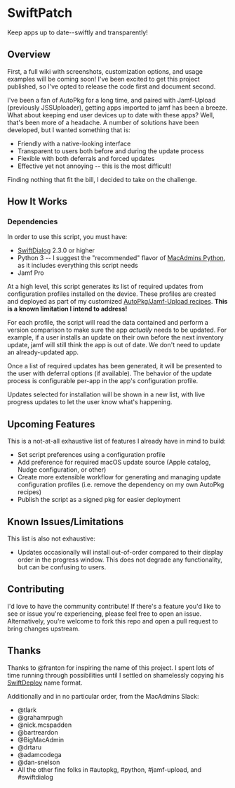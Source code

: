 # SwiftPatch
Keep apps up to date--swiftly and transparently!

## Overview
First, a full wiki with screenshots, customization options, and usage examples will be coming soon! I've been excited to get this project published, so I've opted to release the code first and document second.

I've been a fan of AutoPkg for a long time, and paired with Jamf-Upload (previously JSSUploader), getting apps imported to jamf has been a breeze.
What about keeping end user devices up to date with these apps? Well, that's been more of a headache. A number of solutions have been developed, but I wanted something that is:
- Friendly with a native-looking interface
- Transparent to users both before and during the update process
- Flexible with both deferrals and forced updates
- Effective yet not annoying -- this is the most difficult!

Finding nothing that fit the bill, I decided to take on the challenge.

## How It Works

### Dependencies
In order to use this script, you must have:
- [SwiftDialog](https://github.com/bartreardon/swiftDialog) 2.3.0 or higher
- Python 3 -- I suggest the "recommended" flavor of [MacAdmins Python](https://github.com/macadmins/python), as it includes everything this script needs
- Jamf Pro

At a high level, this script generates its list of required updates from configuration profiles installed on the device. These profiles are created and deployed as part of my customized [AutoPkg/Jamf-Upload recipes](https://github.com/mhrono/autopkg-recipes).
**This is a known limitation I intend to address!**

For each profile, the script will read the data contained and perform a version comparison to make sure the app _actually_ needs to be updated. For example, if a user installs an update on their own before the next inventory update, jamf will still think the app is out of date. We don't need to update an already-updated app.

Once a list of required updates has been generated, it will be presented to the user with deferral options (if available). The behavior of the update process is configurable per-app in the app's configuration profile.

Updates selected for installation will be shown in a new list, with live progress updates to let the user know what's happening.

## Upcoming Features
This is a not-at-all exhaustive list of features I already have in mind to build:

- Set script preferences using a configuration profile
- Add preference for required macOS update source (Apple catalog, Nudge configuration, or other)
- Create more extensible workflow for generating and managing update configuration profiles (i.e. remove the dependency on my own AutoPkg recipes)
- Publish the script as a signed pkg for easier deployment

## Known Issues/Limitations
This list is also not exhaustive:

- Updates occasionally will install out-of-order compared to their display order in the progress window. This does not degrade any functionality, but can be confusing to users.

## Contributing
I'd love to have the community contribute! If there's a feature you'd like to see or issue you're experiencing, please feel free to open an issue.
Alternatively, you're welcome to fork this repo and open a pull request to bring changes upstream.

## Thanks
Thanks to @franton for inspiring the name of this project. I spent lots of time running through possibilities until I settled on shamelessly copying his [SwiftDeploy](https://github.com/franton/SwiftDeploy) name format.

Additionally and in no particular order, from the MacAdmins Slack:
- @tlark
- @grahamrpugh
- @nick.mcspadden
- @bartreardon
- @BigMacAdmin
- @drtaru
- @adamcodega
- @dan-snelson
- All the other fine folks in #autopkg, #python, #jamf-upload, and #swiftdialog
